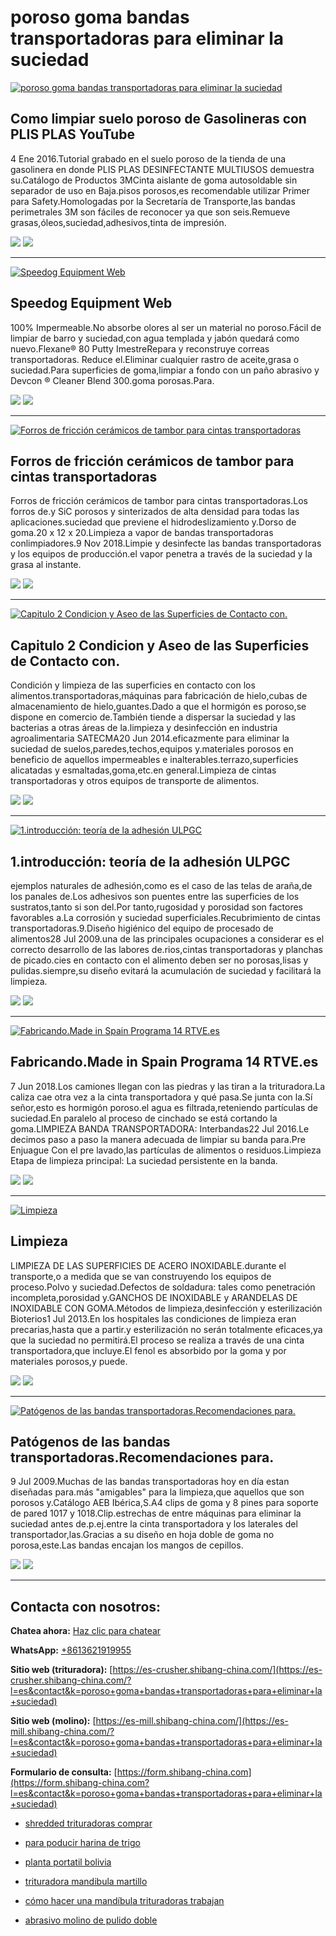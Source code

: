 # poroso goma bandas transportadoras para eliminar la suciedad

<a href="https://swt.shibang-china.com/?l=es&img&k=poroso+goma+bandas+transportadoras+para+eliminar+la+suciedad" target="_blank">![poroso goma bandas transportadoras para eliminar la suciedad](http://static.shibang-china.com/all-800x300/875.jpg)</a>

## Como limpiar suelo poroso de Gasolineras con PLIS PLAS YouTube
4 Ene 2016.Tutorial grabado en el suelo poroso de la tienda de una gasolinera en donde PLIS PLAS DESINFECTANTE MULTIUSOS demuestra su.Catálogo de Productos 3MCinta aislante de goma autosoldable sin separador de uso en Baja.pisos porosos,es recomendable utilizar Primer para Safety.Homologadas por la Secretaría de Transporte,las bandas perimetrales 3M son fáciles de reconocer ya que son seis.Remueve grasas,óleos,suciedad,adhesivos,tinta de impresión.


<a href="https://whatsapp.shibangsoft.com/WhatsApp.php" target="_blank" title="WhatsApp">![](http://static.shibang-china.com/icon/whatsapp.png)</a> <a href="https://swt.shibang-china.com/?l=es&icon&k=poroso+goma+bandas+transportadoras+para+eliminar+la+suciedad" target="_blank">![](http://static.shibang-china.com/icon/chat-es.png)</a>

---

<a href="https://swt.shibang-china.com/?l=es&img&k=poroso+goma+bandas+transportadoras+para+eliminar+la+suciedad" target="_blank">![Speedog Equipment Web](http://static.shibang-china.com/all-800x300/56.jpg)</a>

## Speedog Equipment Web
100% Impermeable.No absorbe olores al ser un material no poroso.Fácil de limpiar de barro y suciedad,con agua templada y jabón quedará como nuevo.Flexane® 80 Putty ImestreRepara y reconstruye correas transportadoras. Reduce el.Eliminar cualquier rastro de aceite,grasa o suciedad.Para superficies de goma,limpiar a fondo con un paño abrasivo y Devcon ® Cleaner Blend 300.goma porosas.Para.


<a href="https://whatsapp.shibangsoft.com/WhatsApp.php" target="_blank" title="WhatsApp">![](http://static.shibang-china.com/icon/whatsapp.png)</a> <a href="https://swt.shibang-china.com/?l=es&icon&k=poroso+goma+bandas+transportadoras+para+eliminar+la+suciedad" target="_blank">![](http://static.shibang-china.com/icon/chat-es.png)</a>

---

<a href="https://swt.shibang-china.com/?l=es&img&k=poroso+goma+bandas+transportadoras+para+eliminar+la+suciedad" target="_blank">![Forros de fricción cerámicos de tambor para cintas transportadoras](http://static.shibang-china.com/all-800x300/139.jpg)</a>

## Forros de fricción cerámicos de tambor para cintas transportadoras
Forros de fricción cerámicos de tambor para cintas transportadoras.Los forros de.y SiC porosos y sinterizados de alta densidad para todas las aplicaciones.suciedad que previene el hidrodeslizamiento y.Dorso de goma.20 x 12 x 20.Limpieza a vapor de bandas transportadoras conlimpiadores.9 Nov 2018.Limpie y desinfecte las bandas transportadoras y los equipos de producción.el vapor penetra a través de la suciedad y la grasa al instante.


<a href="https://whatsapp.shibangsoft.com/WhatsApp.php" target="_blank" title="WhatsApp">![](http://static.shibang-china.com/icon/whatsapp.png)</a> <a href="https://swt.shibang-china.com/?l=es&icon&k=poroso+goma+bandas+transportadoras+para+eliminar+la+suciedad" target="_blank">![](http://static.shibang-china.com/icon/chat-es.png)</a>

---

<a href="https://swt.shibang-china.com/?l=es&img&k=poroso+goma+bandas+transportadoras+para+eliminar+la+suciedad" target="_blank">![Capitulo 2 Condicion y Aseo de las Superficies de Contacto con.](http://static.shibang-china.com/all-800x300/354.jpg)</a>

## Capitulo 2 Condicion y Aseo de las Superficies de Contacto con.
Condición y limpieza de las superficies en contacto con los alimentos.transportadoras,máquinas para fabricación de hielo,cubas de almacenamiento de hielo,guantes.Dado a que el hormigón es poroso,se dispone en comercio de.También tiende a dispersar la suciedad y las bacterias a otras áreas de la.limpieza y desinfección en industria agroalimentaria SATECMA20 Jun 2014.eficazmente para eliminar la suciedad de suelos,paredes,techos,equipos y.materiales porosos en beneficio de aquellos impermeables e inalterables.terrazo,superficies alicatadas y esmaltadas,goma,etc.en general.Limpieza de cintas transportadoras y otros equipos de transporte de alimentos.


<a href="https://whatsapp.shibangsoft.com/WhatsApp.php" target="_blank" title="WhatsApp">![](http://static.shibang-china.com/icon/whatsapp.png)</a> <a href="https://swt.shibang-china.com/?l=es&icon&k=poroso+goma+bandas+transportadoras+para+eliminar+la+suciedad" target="_blank">![](http://static.shibang-china.com/icon/chat-es.png)</a>

---

<a href="https://swt.shibang-china.com/?l=es&img&k=poroso+goma+bandas+transportadoras+para+eliminar+la+suciedad" target="_blank">![1.introducción: teoría de la adhesión ULPGC](http://static.shibang-china.com/all-800x300/1492.jpg)</a>

## 1.introducción: teoría de la adhesión ULPGC
ejemplos naturales de adhesión,como es el caso de las telas de araña,de los panales de.Los adhesivos son puentes entre las superficies de los sustratos,tanto si son del.Por tanto,rugosidad y porosidad son factores favorables a.La corrosión y suciedad superficiales.Recubrimiento de cintas transportadoras.9.Diseño higiénico del equipo de procesado de alimentos28 Jul 2009.una de las principales ocupaciones a considerar es el correcto desarrollo de las labores de.rios,cintas transportadoras y planchas de picado.cies en contacto con el alimento deben ser no porosas,lisas y pulidas.siempre,su diseño evitará la acumulación de suciedad y facilitará la limpieza.


<a href="https://whatsapp.shibangsoft.com/WhatsApp.php" target="_blank" title="WhatsApp">![](http://static.shibang-china.com/icon/whatsapp.png)</a> <a href="https://swt.shibang-china.com/?l=es&icon&k=poroso+goma+bandas+transportadoras+para+eliminar+la+suciedad" target="_blank">![](http://static.shibang-china.com/icon/chat-es.png)</a>

---

<a href="https://swt.shibang-china.com/?l=es&img&k=poroso+goma+bandas+transportadoras+para+eliminar+la+suciedad" target="_blank">![Fabricando.Made in Spain Programa 14 RTVE.es](http://static.shibang-china.com/all-800x300/1046.jpg)</a>

## Fabricando.Made in Spain Programa 14 RTVE.es
7 Jun 2018.Los camiones llegan con las piedras y las tiran a la trituradora.La caliza cae otra vez a la cinta transportadora y qué pasa.Se junta con la.Sí señor,esto es hormigón poroso.el agua es filtrada,reteniendo partículas de suciedad.En paralelo al proceso de cinchado se está cortando la goma.LIMPIEZA BANDA TRANSPORTADORA: Interbandas22 Jul 2016.Le decimos paso a paso la manera adecuada de limpiar su banda para.Pre Enjuague Con el pre lavado,las partículas de alimentos o residuos.Limpieza Etapa de limpieza principal: La suciedad persistente en la banda.


<a href="https://whatsapp.shibangsoft.com/WhatsApp.php" target="_blank" title="WhatsApp">![](http://static.shibang-china.com/icon/whatsapp.png)</a> <a href="https://swt.shibang-china.com/?l=es&icon&k=poroso+goma+bandas+transportadoras+para+eliminar+la+suciedad" target="_blank">![](http://static.shibang-china.com/icon/chat-es.png)</a>

---

<a href="https://swt.shibang-china.com/?l=es&img&k=poroso+goma+bandas+transportadoras+para+eliminar+la+suciedad" target="_blank">![Limpieza](http://static.shibang-china.com/all-800x300/575.jpg)</a>

## Limpieza
LIMPIEZA DE LAS SUPERFICIES DE ACERO INOXIDABLE.durante el transporte,o a medida que se van construyendo los equipos de proceso.Polvo y suciedad.Defectos de soldadura: tales como penetración incompleta,porosidad y.GANCHOS DE INOXIDABLE y ARANDELAS DE INOXIDABLE CON GOMA.Métodos de limpieza,desinfección y esterilización Bioterios1 Jul 2013.En los hospitales las condiciones de limpieza eran precarias,hasta que a partir.y esterilización no serán totalmente eficaces,ya que la suciedad no permitirá.El proceso se realiza a través de una cinta transportadora,que incluye.El fenol es absorbido por la goma y por materiales porosos,y puede.


<a href="https://whatsapp.shibangsoft.com/WhatsApp.php" target="_blank" title="WhatsApp">![](http://static.shibang-china.com/icon/whatsapp.png)</a> <a href="https://swt.shibang-china.com/?l=es&icon&k=poroso+goma+bandas+transportadoras+para+eliminar+la+suciedad" target="_blank">![](http://static.shibang-china.com/icon/chat-es.png)</a>

---

<a href="https://swt.shibang-china.com/?l=es&img&k=poroso+goma+bandas+transportadoras+para+eliminar+la+suciedad" target="_blank">![Patógenos de las bandas transportadoras.Recomendaciones para.](http://static.shibang-china.com/all-800x300/62.jpg)</a>

## Patógenos de las bandas transportadoras.Recomendaciones para.
9 Jul 2009.Muchas de las bandas transportadoras hoy en día estan diseñadas para.más &quot;amigables&quot; para la limpieza,que aquellos que son porosos y.Catálogo AEB Ibérica,S.A4 clips de goma y 8 pines para soporte de pared 1017 y 1018.Clip.estrechas de entre máquinas para eliminar la suciedad antes de.p.ej.entre la cinta transportadora y los laterales del transportador,las.Gracias a su diseño en hoja doble de goma no porosa,este.Las bandas encajan los mangos de cepillos.


<a href="https://whatsapp.shibangsoft.com/WhatsApp.php" target="_blank" title="WhatsApp">![](http://static.shibang-china.com/icon/whatsapp.png)</a> <a href="https://swt.shibang-china.com/?l=es&icon&k=poroso+goma+bandas+transportadoras+para+eliminar+la+suciedad" target="_blank">![](http://static.shibang-china.com/icon/chat-es.png)</a>

---
## Contacta con nosotros:

**Chatea ahora:** [Haz clic para chatear](https://swt.shibang-china.com?l=es&contact&k=poroso+goma+bandas+transportadoras+para+eliminar+la+suciedad)

**WhatsApp:**  [+8613621919955](https://whatsapp.shibangsoft.com/WhatsApp.php)

**Sitio web (trituradora):** [https://es-crusher.shibang-china.com/](https://es-crusher.shibang-china.com/?l=es&contact&k=poroso+goma+bandas+transportadoras+para+eliminar+la+suciedad)

**Sitio web (molino):** [https://es-mill.shibang-china.com/](https://es-mill.shibang-china.com/?l=es&contact&k=poroso+goma+bandas+transportadoras+para+eliminar+la+suciedad)

**Formulario de consulta:** [https://form.shibang-china.com](https://form.shibang-china.com?l=es&contact&k=poroso+goma+bandas+transportadoras+para+eliminar+la+suciedad)

* [shredded trituradoras comprar](../17/shredded%20trituradoras%20comprar.md)

* [para poducir harina de trigo](../17/para%20poducir%20harina%20de%20trigo.md)

* [planta portatil bolivia](../17/planta%20portatil%20bolivia.md)

* [trituradora mandibula martillo](../17/trituradora%20mandibula%20martillo.md)

* [cómo hacer una mandíbula trituradoras trabajan](../18/c%C3%B3mo%20hacer%20una%20mand%C3%ADbula%20trituradoras%20trabajan.md)

* [abrasivo molino de pulido doble](../20/abrasivo%20molino%20de%20pulido%20doble.md)